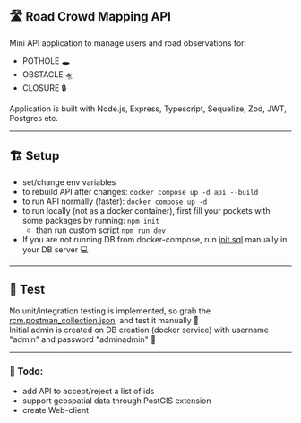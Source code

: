 ## 🛣 Road Crowd Mapping API

Mini API application to manage users and road observations for:

- POTHOLE 🕳
- OBSTACLE 🛸
- CLOSURE 🔒

Application is built with Node.js, Express, Typescript, Sequelize, Zod, JWT, Postgres etc.

---

## 🏗 Setup

- set/change env variables
- to rebuild API after changes: `docker compose up -d api --build`
- to run API normally (faster): `docker compose up -d`
- to run locally (not as a docker container), first fill your pockets with some packages by running: `npm init`
    - than run custom script `npm run dev`
- If you are not running DB from docker-compose, run <u>init.sql</u> manually in your DB server 💻  

---

## 🐛 Test

No unit/integration testing is implemented, so grab the <u>rcm.postman_collection.json</u>, and test it manually 🔨  
Initial admin is created on DB creation (docker service) with username "admin" and password "adminadmin" 🔐  

---

### 💌 Todo:

- add API to accept/reject a list of ids
- support geospatial data through PostGIS extension
- create Web-client
